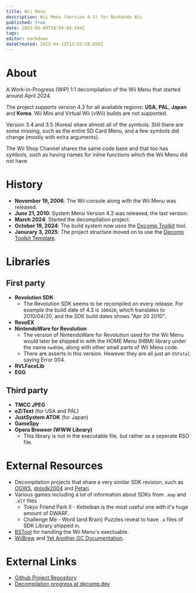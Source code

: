 ```yaml
---
title: Wii Menu
description: Wii Menu (Version 4.3) for Nintendo Wii
published: true
date: 2025-05-09T10:59:03.544Z
tags: 
editor: markdown
dateCreated: 2025-04-23T12:52:58.856Z
---
```


About
=====

A Work-in-Progress (WIP) 1:1 decompilation of the Wii Menu that started around April 2024.  

The project supports version 4.3 for all available regions: **USA**, **PAL**, **Japan** and **Korea**. Wii Mini and Virtual Wii (vWii) builds are not supported.  

Version 3.4 and 3.5 (Korea) share almost all of the symbols. Still there are some missing, such as the entire SD Card Menu, and a few symbols did change (mostly with extra arguments).  

The Wii Shop Channel shares the same code base and that too has symbols, such as having names for inline functions which the Wii Menu did not have.

History
=======

* **November 19, 2006**: The Wii console along with the Wii Menu was released.
* **June 21, 2010**: System Menu Version 4.3 was released, the last version.
* **March 2024**: Started the decompilation project.
* **October 19, 2024**: The build system now uses the [Decomp Toolkit](https://github.com/encounter/decomp-toolkit) tool.
* **Janurary 3, 2025**: The project structure moved on to use the [Decomp Toolkit Template](https://github.com/encounter/dtk-template).

Libraries
=========

First party
-----------

* **Revolution SDK**
  * The Revolution SDK seems to be recompiled on every release. For example the build date of 4.3 is `100420`, which translates to 2010/04/20, and the SDK build dates shows "Apr 20 2010".
* **RevoEX**
* **NintendoWare for Revolution**
  * The version of NintendoWare for Revolution used for the Wii Menu would later be shipped in with the HOME Menu (HBM) library under the name `nw4hbm`, along with other small parts of Wii Menu code.
  * There are asserts in this version. However they are all just an `OSFatal` saying Error 004.
* **RVLFaceLib**
* **EGG**

Third party
-----------

* **TMCC JPEG**
* **eZiText** (for USA and PAL)
* **JustSystem ATOK** (for Japan)
* **GameSpy**
* **Opera Browser (WWW Library)**
  * This library is not in the executable file, but rather as a seperate RSO file.

External Resources
==================

* Decompilation projects that share a very similar SDK revision, such as [OGWS](https://github.com/kiwi515/ogws), [dolsdk2004](https://github.com/doldecomp/dolsdk2004) and [Petari](https://github.com/SMGCommunity/Petari).
* Various games including a lot of information about SDKs from `.map` and `.elf` files
  * Tokyo Friend Park II - Ketteiban is the most useful one with it's huge amount of DWARF.
  * Challenge Me -  Word (and Brain) Puzzles reveal to have `.a` files of SDK Library shipped in.
* [BSTool](https://github.com/koopthekoopa/BSTool) for handling the Wii Menu's exectuable.
* [WiiBrew](https://wiibrew.org/wiki/Main_Page) and [Yet Another GC Documentation](https://www.gc-forever.com/yagcd).

External Links
==============

* [Github Project Repository](https://github.com/koopthekoopa/wii-ipl)
* [Decompilation progress at decomp.dev](https://decomp.dev/koopthekoopa/wii-ipl)
